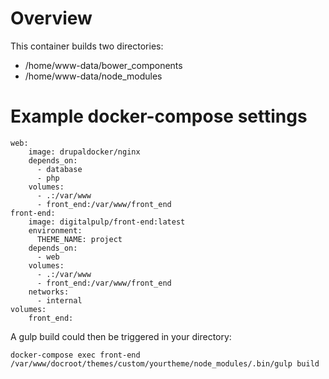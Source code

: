 # Overview
This container builds two directories:

- /home/www-data/bower_components
- /home/www-data/node_modules

# Example docker-compose settings

```
web:
    image: drupaldocker/nginx
    depends_on:
      - database
      - php
    volumes:
      - .:/var/www
      - front_end:/var/www/front_end
front-end:
    image: digitalpulp/front-end:latest
    environment:
      THEME_NAME: project
    depends_on:
      - web
    volumes:
      - .:/var/www
      - front_end:/var/www/front_end
    networks:
      - internal
volumes:
    front_end:
```

A gulp build could then be triggered in your directory:

```
docker-compose exec front-end /var/www/docroot/themes/custom/yourtheme/node_modules/.bin/gulp build
```